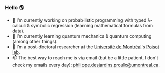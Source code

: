 ### Hello 🌎

- 🔭 I’m currently working on probabilistic programming with typed λ-calculi & symbolic regression (learning mathematical formulas from data).
- 🌱 I’m currently learning quantum mechanics & quantum computing (among other things).
- 👯 I’m a post-doctoral researcher at the [Université de Montréal](https://www.umontreal.ca/)'s [Poisot lab](https://poisotlab.io/).
- 📫 The best way to reach me is via email (but be a little patient, I don't check my emails every day): [philippe.desjardins.proulx@umontreal.ca](mailto:philippe.desjardins.proulx@umontreal.ca).
